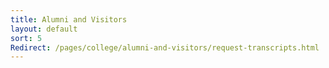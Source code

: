 ```yaml
---
title: Alumni and Visitors
layout: default
sort: 5
Redirect: /pages/college/alumni-and-visitors/request-transcripts.html
---
```

